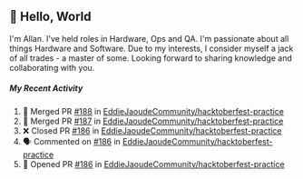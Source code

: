 ## :wave: Hello, World

I'm Allan. I've held roles in Hardware, Ops and QA. I'm passionate about all things Hardware and Software. Due to my interests, I consider myself a jack of all trades - a master of some. Looking forward to sharing knowledge and collaborating with you.

##### My Recent Activity
<!--START_SECTION:activity-->
1. 🎉 Merged PR [#188](https://github.com//EddieJaoudeCommunity/hacktoberfest-practice/pull/188) in [EddieJaoudeCommunity/hacktoberfest-practice](https://github.com//EddieJaoudeCommunity/hacktoberfest-practice)
2. 🎉 Merged PR [#187](https://github.com//EddieJaoudeCommunity/hacktoberfest-practice/pull/187) in [EddieJaoudeCommunity/hacktoberfest-practice](https://github.com//EddieJaoudeCommunity/hacktoberfest-practice)
3. ❌ Closed PR [#186](https://github.com//EddieJaoudeCommunity/hacktoberfest-practice/pull/186) in [EddieJaoudeCommunity/hacktoberfest-practice](https://github.com//EddieJaoudeCommunity/hacktoberfest-practice)
4. 🗣 Commented on [#186](https://github.com//EddieJaoudeCommunity/hacktoberfest-practice/issues/186) in [EddieJaoudeCommunity/hacktoberfest-practice](https://github.com//EddieJaoudeCommunity/hacktoberfest-practice)
5. 💪 Opened PR [#186](https://github.com//EddieJaoudeCommunity/hacktoberfest-practice/pull/186) in [EddieJaoudeCommunity/hacktoberfest-practice](https://github.com//EddieJaoudeCommunity/hacktoberfest-practice)
<!--END_SECTION:activity-->

<!--
**AllanRegush/AllanRegush** is a ✨ _special_ ✨ repository because its `README.md` (this file) appears on your GitHub profile.

Here are some ideas to get you started:

- 🔭 I’m currently working on ...
- 🌱 I’m currently learning ...
- 👯 I’m looking to collaborate on ...
- 🤔 I’m looking for help with ...
- 💬 Ask me about ...
- 📫 How to reach me: ...
- 😄 Pronouns: ...
- ⚡ Fun fact: ...
-->
